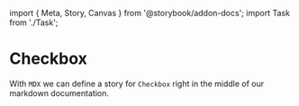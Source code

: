 import { Meta, Story, Canvas } from '@storybook/addon-docs';
import Task from './Task';

<Meta title="MDX/Checkbox" component={Task} />

# Checkbox

With `MDX` we can define a story for `Checkbox` right in the middle of our
markdown documentation.

<Canvas>
  <Story name="all checkboxes">
    <form>
      <Task task={{id:"Unchecked" , title: "" , status: ""}}  />
    </form>
  </Story>
</Canvas>